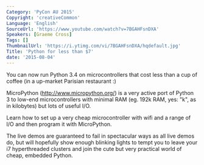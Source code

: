 ```yaml
---
Category: 'PyCon AU 2015'
Copyright: 'creativeCommon'
Language: 'English'
SourceUrl: 'https://www.youtube.com/watch?v=7BGAHFsnDXA'
Speakers: [Graeme Cross]
Tags: []
ThumbnailUrl: 'https://i.ytimg.com/vi/7BGAHFsnDXA/hqdefault.jpg'
Title: 'Python for less than $7'
date: '2015-08-04'
---
```

You can now run Python 3.4 on microcontrollers that cost less than a cup of coffee (in a up-market Parisian restaurant :)

MicroPython (http://www.micropython.org/) is a very active port of Python 3 to low-end microcontrollers with minimal RAM (eg. 192k RAM, yes: "k", as in kilobytes) but lots of useful I/O.

Learn how to set up a very cheap microcontroller with wifi and a range of I/O and then program it with MicroPython.

The live demos are guaranteed to fail in spectacular ways as all live demos do, but will hopefully show enough blinking lights to tempt you to leave your i7 hyperthreaded clusters and join the cute but very practical world of cheap, embedded Python.
